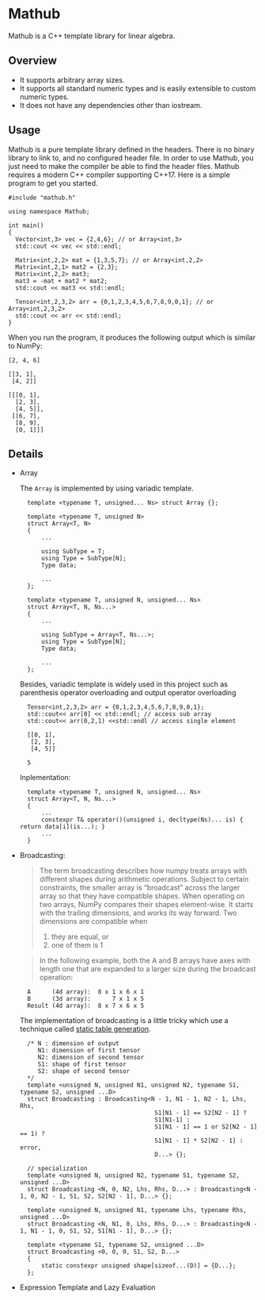 # Mathub
Mathub is a C++ template library for linear algebra.

## Overview
* It supports arbitrary array sizes.
* It supports all standard numeric types and is easily extensible to custom numeric types.
* It does not have any dependencies other than iostream.

## Usage
Mathub is a pure template library defined in the headers. There is no binary library to link to, and no configured header file. In order to use Mathub, you just need to make the compiler be able to find the header files. Mathub requires a modern C++ compiler supporting C++17.
Here is a simple program to get you started.

    #include "mathub.h"
    
    using namespace Mathub;
    
    int main()
    {
      Vector<int,3> vec = {2,4,6}; // or Array<int,3>
      std::cout << vec << std::endl;
      
      Matrix<int,2,2> mat = {1,3,5,7}; // or Array<int,2,2>
      Matrix<int,2,1> mat2 = {2,3};
      Matrix<int,2,2> mat3;
      mat3 = -mat + mat2 * mat2;
      std::cout << mat3 << std::endl;
      
      Tensor<int,2,3,2> arr = {0,1,2,3,4,5,6,7,8,9,0,1}; // or Array<int,2,3,2>
      std::cout << arr << std::endl;
    }
When you run the program, it produces the following output which is similar to NumPy:
    
    [2, 4, 6]

    [[3, 1],
     [4, 2]]

    [[[0, 1],
      [2, 3],
      [4, 5]],
     [[6, 7],
      [8, 9],
      [0, 1]]]

## Details
* Array

    The `Array` is implemented by using variadic template.

        template <typename T, unsigned... Ns> struct Array {};
    
        template <typename T, unsigned N>
        struct Array<T, N>
        {
            ...
      
            using SubType = T;
            using Type = SubType[N];
            Type data;
      
            ...
        };

        template <typename T, unsigned N, unsigned... Ns>
        struct Array<T, N, Ns...>
        {
            ...
        
            using SubType = Array<T, Ns...>;
            using Type = SubType[N];
            Type data;
        
            ...
        };
    
    Besides, variadic template is widely used in this project such as parenthesis operator overloading and output operator overloading

        Tensor<int,2,3,2> arr = {0,1,2,3,4,5,6,7,8,9,0,1};
        std::cout<< arr[0] << std::endl; // access sub array
        std::cout<< arr(0,2,1) <<std::endl // access single element
    
        [[0, 1],
         [2, 3],
         [4, 5]]
     
        5
    Inplementation:

        template <typename T, unsigned N, unsigned... Ns>
        struct Array<T, N, Ns...>
        {
            ...
            constexpr T& operator()(unsigned i, decltype(Ns)... is) { return data[i](is...); }
            ...
        }
    
* Broadcasting:
    > The term broadcasting describes how numpy treats arrays with different shapes during arithmetic operations. Subject to certain constraints, the smaller array is “broadcast” across the larger array so that they have compatible shapes.
    > When operating on two arrays, NumPy compares their shapes element-wise. It starts with the trailing dimensions, and works its way forward. Two dimensions are compatible when
    >   1. they are equal, or
    >   2. one of them is 1

    >   In the following example, both the A and B arrays have axes with length one that are expanded to a larger size during the broadcast operation:

        A      (4d array):  8 x 1 x 6 x 1
        B      (3d array):      7 x 1 x 5
        Result (4d array):  8 x 7 x 6 x 5

    The implementation of broadcasting is a little tricky which use a technique called [static table generation](https://en.wikipedia.org/wiki/Template_metaprogramming#Static_Table_Generation).
    
        /* N : dimension of output
           N1: dimension of first tensor
           N2: dimension of second tensor
           S1: shape of first tensor
           S2: shape of second tensor
        */
        template <unsigned N, unsigned N1, unsigned N2, typename S1, typename S2, unsigned ...D>
        struct Broadcasting : Broadcasting<N - 1, N1 - 1, N2 - 1, Lhs, Rhs,
                                            S1[N1 - 1] == S2[N2 - 1] ? 
                                            S1[N1-1] : 
                                            S1[N1 - 1] == 1 or S2[N2 - 1] == 1) ? 
                                            S1[N1 - 1] * S2[N2 - 1] : error,
                                            D...> {};
                                            
        // specialization                                    
        template <unsigned N, unsigned N2, typename S1, typename S2, unsigned ...D>
        struct Broadcasting <N, 0, N2, Lhs, Rhs, D...> : Broadcasting<N - 1, 0, N2 - 1, S1, S2, S2[N2 - 1], D...> {};

        template <unsigned N, unsigned N1, typename Lhs, typename Rhs, unsigned ...D>
        struct Broadcasting <N, N1, 0, Lhs, Rhs, D...> : Broadcasting<N - 1, N1 - 1, 0, S1, S2, S1[N1 - 1], D...> {};

        template <typename S1, typename S2, unsigned ...D>
        struct Broadcasting <0, 0, 0, S1, S2, D...>
        {
            static constexpr unsigned shape[sizeof...(D)] = {D...};
        };


* Expression Template and Lazy Evaluation
